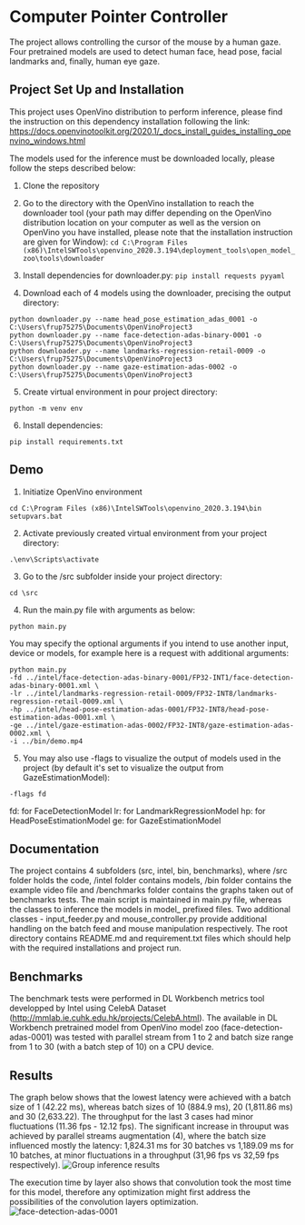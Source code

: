 # Computer Pointer Controller

The project allows controlling the cursor of the mouse by a human gaze. Four pretrained models are used to detect human face, head pose, facial landmarks and, finally, human eye gaze.

## Project Set Up and Installation
This project uses OpenVino distribution to perform inference, please find the instruction on this dependency installation following the link:
<a href="https://docs.openvinotoolkit.org/2020.1/_docs_install_guides_installing_openvino_windows.html">
https://docs.openvinotoolkit.org/2020.1/_docs_install_guides_installing_openvino_windows.html</a>

The models used for the inference must be downloaded locally, please follow the steps described below:
1. Clone the repository
2. Go to the directory with the OpenVino installation to reach the downloader tool (your path may differ depending on the OpenVino distribution location on your computer as well as the version on OpenVino you have installed, please note that the installation instruction are given for Window):
```cd C:\Program Files (x86)\IntelSWTools\openvino_2020.3.194\deployment_tools\open_model_zoo\tools\downloader```

3. Install dependencies for downloader.py:
```pip install requests pyyaml```

4. Download each of 4 models using the downloader, precising the output directory:
```
python downloader.py --name head_pose_estimation_adas_0001 -o C:\Users\frup75275\Documents\OpenVinoProject3
python downloader.py --name face-detection-adas-binary-0001 -o C:\Users\frup75275\Documents\OpenVinoProject3
python downloader.py --name landmarks-regression-retail-0009 -o C:\Users\frup75275\Documents\OpenVinoProject3
python downloader.py --name gaze-estimation-adas-0002 -o C:\Users\frup75275\Documents\OpenVinoProject3
```
5. Create virtual environment in pour project directory:
```
python -m venv env
```
6. Install dependencies:
```
pip install requirements.txt
```


## Demo
1. Initiatize OpenVino environment
```
cd C:\Program Files (x86)\IntelSWTools\openvino_2020.3.194\bin
setupvars.bat
```
2. Activate previously created virtual environment from your project directory:
```
.\env\Scripts\activate
```
3. Go to the /src subfolder inside your project directory:
```
cd \src
```
4. Run the main.py file with arguments as below:
```
python main.py
```
You may specify the optional arguments if you intend to use another input, device or models, for example here is a request with additional arguments:
```
python main.py 
-fd ../intel/face-detection-adas-binary-0001/FP32-INT1/face-detection-adas-binary-0001.xml \ 
-lr ../intel/landmarks-regression-retail-0009/FP32-INT8/landmarks-regression-retail-0009.xml \ 
-hp ../intel/head-pose-estimation-adas-0001/FP32-INT8/head-pose-estimation-adas-0001.xml \ 
-ge ../intel/gaze-estimation-adas-0002/FP32-INT8/gaze-estimation-adas-0002.xml \ 
-i ../bin/demo.mp4
```
5. You may also use -flags to visualize the output of models used in the project (by default it's set to visualize the output from GazeEstimationModel):
```
-flags fd
```
fd: for FaceDetectionModel
lr: for LandmarkRegressionModel
hp: for HeadPoseEstimationModel
ge: for GazeEstimationModel

## Documentation
The project contains 4 subfolders (src, intel, bin, benchmarks), where /src folder holds the code, /intel folder contains models, /bin folder contains the example video file and /benchmarks folder contains the graphs taken out of benchmarks tests.
The main script is maintained in main.py file, whereas the classes to inference the models in model_ prefixed files. Two additional classes - input_feeder.py and mouse_controller.py provide additional handling on the batch feed and mouse manipulation respectively.
The root directory contains README.md and requirement.txt files which should help with the required installations and project run.

## Benchmarks
The benchmark tests were performed in DL Workbench metrics tool developped by Intel using CelebA Dataset (http://mmlab.ie.cuhk.edu.hk/projects/CelebA.html).
The available in DL Workbench pretrained model from OpenVino model zoo (face-detection-adas-0001) was tested with parallel stream from 1 to 2 and batch size range from 1 to 30 (with a batch step of 10) on a CPU device.  

## Results
The graph below shows that the lowest latency were achieved with a batch size of 1 (42.22 ms), whereas batch sizes of 10 (884.9 ms), 20 (1,811.86 ms) and 30 (2,633.22). 
The throughput for the last 3 cases had minor fluctuations (11.36 fps - 12.12 fps).
The significant increase in throuput was achieved by parallel streams augmentation (4), where the batch size influenced mostly the latency: 1,824.31 ms for 30 batches vs 1,189.09 ms for 10 batches, at minor fluctuations in a throughput (31,96 fps vs 32,59 fps respectively).
![Group inference results](/benchmarking/Group_inference_results.png)

The execution time by layer also shows that convolution took the most time for this model, therefore any optimization might first address the possibilities of the convolution layers optimization. 
![face-detection-adas-0001](/benchmarking/face-detection-adas-0001.png)